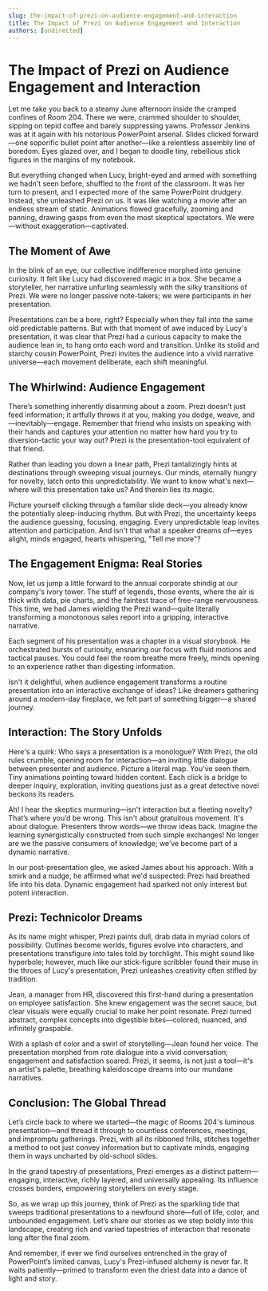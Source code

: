 ```yaml
---
slug: the-impact-of-prezi-on-audience-engagement-and-interaction
title: The Impact of Prezi on Audience Engagement and Interaction
authors: [undirected]
---
```



# The Impact of Prezi on Audience Engagement and Interaction

Let me take you back to a steamy June afternoon inside the cramped confines of Room 204. There we were, crammed shoulder to shoulder, sipping on tepid coffee and barely suppressing yawns. Professor Jenkins was at it again with his notorious PowerPoint arsenal. Slides clicked forward—one soporific bullet point after another—like a relentless assembly line of boredom. Eyes glazed over, and I began to doodle tiny, rebellious stick figures in the margins of my notebook. 

But everything changed when Lucy, bright-eyed and armed with something we hadn't seen before, shuffled to the front of the classroom. It was her turn to present, and I expected more of the same PowerPoint drudgery. Instead, she unleashed Prezi on us. It was like watching a movie after an endless stream of static. Animations flowed gracefully, zooming and panning, drawing gasps from even the most skeptical spectators. We were—without exaggeration—captivated.

## The Moment of Awe

In the blink of an eye, our collective indifference morphed into genuine curiosity. It felt like Lucy had discovered magic in a box. She became a storyteller, her narrative unfurling seamlessly with the silky transitions of Prezi. We were no longer passive note-takers; we were participants in her presentation.

Presentations can be a bore, right? Especially when they fall into the same old predictable patterns. But with that moment of awe induced by Lucy's presentation, it was clear that Prezi had a curious capacity to make the audience lean in, to hang onto each word and transition. Unlike its stolid and starchy cousin PowerPoint, Prezi invites the audience into a vivid narrative universe—each movement deliberate, each shift meaningful.

## The Whirlwind: Audience Engagement

There’s something inherently disarming about a zoom. Prezi doesn’t just feed information; it artfully throws it at you, making you dodge, weave, and—inevitably—engage. Remember that friend who insists on speaking with their hands and captures your attention no matter how hard you try to diversion-tactic your way out? Prezi is the presentation-tool equivalent of that friend.

Rather than leading you down a linear path, Prezi tantalizingly hints at destinations through sweeping visual journeys. Our minds, eternally hungry for novelty, latch onto this unpredictability. We want to know what's next—where will this presentation take us? And therein lies its magic.

Picture yourself clicking through a familiar slide deck—you already know the potentially sleep-inducing rhythm. But with Prezi, the uncertainty keeps the audience guessing, focusing, engaging. Every unpredictable leap invites attention and participation. And isn't that what a speaker dreams of—eyes alight, minds engaged, hearts whispering, "Tell me more"?

## The Engagement Enigma: Real Stories

Now, let us jump a little forward to the annual corporate shindig at our company's ivory tower. The stuff of legends, those events, where the air is thick with data, pie charts, and the faintest trace of free-range nervousness. This time, we had James wielding the Prezi wand—quite literally transforming a monotonous sales report into a gripping, interactive narrative.

Each segment of his presentation was a chapter in a visual storybook. He orchestrated bursts of curiosity, ensnaring our focus with fluid motions and tactical pauses. You could feel the room breathe more freely, minds opening to an experience rather than digesting information.

Isn't it delightful, when audience engagement transforms a routine presentation into an interactive exchange of ideas? Like dreamers gathering around a modern-day fireplace, we felt part of something bigger—a shared journey.

## Interaction: The Story Unfolds

Here's a quirk: Who says a presentation is a monologue? With Prezi, the old rules crumble, opening room for interaction—an inviting little dialogue between presenter and audience. Picture a literal map. You've seen them. Tiny animations pointing toward hidden content. Each click is a bridge to deeper inquiry, exploration, inviting questions just as a great detective novel beckons its readers.

Ah! I hear the skeptics murmuring—isn't interaction but a fleeting novelty? That’s where you’d be wrong. This isn't about gratuitous movement. It's about dialogue. Presenters throw words—we throw ideas back. Imagine the learning synergistically constructed from such simple exchanges! No longer are we the passive consumers of knowledge; we’ve become part of a dynamic narrative.

In our post-presentation glee, we asked James about his approach. With a smirk and a nudge, he affirmed what we'd suspected: Prezi had breathed life into his data. Dynamic engagement had sparked not only interest but potent interaction.

## Prezi: Technicolor Dreams

As its name might whisper, Prezi paints dull, drab data in myriad colors of possibility. Outlines become worlds, figures evolve into characters, and presentations transfigure into tales told by torchlight. This might sound like hyperbole; however, much like our stick-figure scribbler found their muse in the throes of Lucy's presentation, Prezi unleashes creativity often stifled by tradition.

Jean, a manager from HR, discovered this first-hand during a presentation on employee satisfaction. She knew engagement was the secret sauce, but clear visuals were equally crucial to make her point resonate. Prezi turned abstract, complex concepts into digestible bites—colored, nuanced, and infinitely graspable.

With a splash of color and a swirl of storytelling—Jean found her voice. The presentation morphed from rote dialogue into a vivid conversation; engagement and satisfaction soared. Prezi, it seems, is not just a tool—it's an artist's palette, breathing kaleidoscope dreams into our mundane narratives.

## Conclusion: The Global Thread

Let’s circle back to where we started—the magic of Rooms 204's luminous presentation—and thread it through to countless conferences, meetings, and impromptu gatherings. Prezi, with all its ribboned frills, stitches together a method to not just convey information but to captivate minds, engaging them in ways uncharted by old-school slides.

In the grand tapestry of presentations, Prezi emerges as a distinct pattern—engaging, interactive, richly layered, and universally appealing. Its influence crosses borders, empowering storytellers on every stage. 

So, as we wrap up this journey, think of Prezi as the sparkling tide that sweeps traditional presentations to a newfound shore—full of life, color, and unbounded engagement. Let’s share our stories as we step boldly into this landscape, creating rich and varied tapestries of interaction that resonate long after the final zoom. 

And remember, if ever we find ourselves entrenched in the gray of PowerPoint’s limited canvas, Lucy's Prezi-infused alchemy is never far. It waits patiently—primed to transform even the driest data into a dance of light and story.